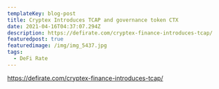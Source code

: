 ```yaml
---
templateKey: blog-post
title: Cryptex Introduces TCAP and governance token CTX
date: 2021-04-16T04:37:07.294Z
description: https://defirate.com/cryptex-finance-introduces-tcap/
featuredpost: true
featuredimage: /img/img_5437.jpg
tags:
  - DeFi Rate
---
```

https://defirate.com/cryptex-finance-introduces-tcap/